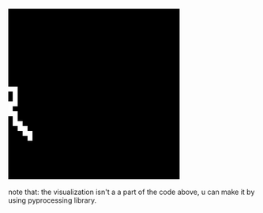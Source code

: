 
![alt text](https://github.com/ahmed4end/maze-generator-and-solver./blob/master/example.gif)



note that: the visualization isn't a a part of the code above, u can make it by using pyprocessing library.
